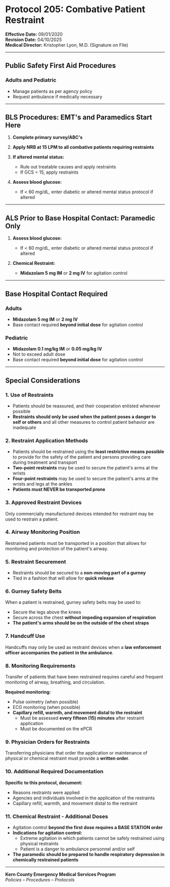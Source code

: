 # Protocol 205: Combative Patient Restraint

**Effective Date:** 09/01/2020  
**Revision Date:** 04/10/2025  
**Medical Director:** Kristopher Lyon, M.D. (Signature on File)

---

## Public Safety First Aid Procedures

### Adults and Pediatric
- Manage patients as per agency policy
- Request ambulance if medically necessary

---

## BLS Procedures: EMT's and Paramedics Start Here

1. **Complete primary survey/ABC's**

2. **Apply NRB at 15 LPM to all combative patients requiring restraints**

3. **If altered mental status:**
   - Rule out treatable causes and apply restraints
   - If GCS = 15, apply restraints

4. **Assess blood glucose:**
   - If < 60 mg/dL, enter diabetic or altered mental status protocol if altered

---

## ALS Prior to Base Hospital Contact: Paramedic Only

1. **Assess blood glucose:**
   - If < 60 mg/dL, enter diabetic or altered mental status protocol if altered

2. **Chemical Restraint:**
   - **Midazolam 5 mg IM** or **2 mg IV** for agitation control

---

## Base Hospital Contact Required

### Adults
- **Midazolam 5 mg IM** or **2 mg IV**
- Base contact required **beyond initial dose** for agitation control

### Pediatric
- **Midazolam 0.1 mg/kg IM** or **0.05 mg/kg IV**
- Not to exceed adult dose
- Base contact required **beyond initial dose** for agitation control

---

## Special Considerations

### 1. Use of Restraints
- Patients should be reassured, and their cooperation enlisted whenever possible
- **Restraints should only be used when the patient poses a danger to self or others** and all other measures to control patient behavior are inadequate

### 2. Restraint Application Methods
- Patients should be restrained using the **least restrictive means possible** to provide for the safety of the patient and persons providing care during treatment and transport
- **Two-point restraints** may be used to secure the patient's arms at the wrists
- **Four-point restraints** may be used to secure the patient's arms at the wrists and legs at the ankles
- **Patients must NEVER be transported prone**

### 3. Approved Restraint Devices
Only commercially manufactured devices intended for restraint may be used to restrain a patient.

### 4. Airway Monitoring Position
Restrained patients must be transported in a position that allows for monitoring and protection of the patient's airway.

### 5. Restraint Securement
- Restraints should be secured to a **non-moving part of a gurney**
- Tied in a fashion that will allow for **quick release**

### 6. Gurney Safety Belts
When a patient is restrained, gurney safety belts may be used to:
- Secure the legs above the knees
- Secure across the chest **without impeding expansion of respiration**
- **The patient's arms should be on the outside of the chest straps**

### 7. Handcuff Use
Handcuffs may only be used as restraint devices when a **law enforcement officer accompanies the patient in the ambulance**.

### 8. Monitoring Requirements
Transfer of patients that have been restrained requires careful and frequent monitoring of airway, breathing, and circulation.

**Required monitoring:**
- Pulse oximetry (when possible)
- ECG monitoring (when possible)
- **Capillary refill, warmth, and movement distal to the restraint**
  - Must be assessed **every fifteen (15) minutes** after restraint application
  - Must be documented on the ePCR

### 9. Physician Orders for Restraints
Transferring physicians that order the application or maintenance of physical or chemical restraint must provide a **written order**.

### 10. Additional Required Documentation

**Specific to this protocol, document:**
- Reasons restraints were applied
- Agencies and individuals involved in the application of the restraints
- Capillary refill, warmth, and movement distal to the restraint

### 11. Chemical Restraint - Additional Doses
- Agitation control **beyond the first dose requires a BASE STATION order**
- **Indications for agitation control:**
  - Extreme agitation in which patients cannot be safely restrained using physical restraints
  - Patient is a danger to ambulance personnel and/or self
- **The paramedic should be prepared to handle respiratory depression in chemically restrained patients**

---

**Kern County Emergency Medical Services Program**  
*Policies – Procedures – Protocols*

